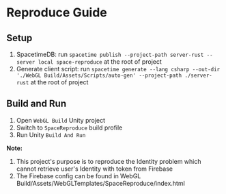 # Reproduce Guide
## Setup
1. SpacetimeDB: run `spacetime publish --project-path server-rust --server local space-reproduce` at the root of project
2. Generate client script: run `spacetime generate --lang csharp --out-dir './WebGL Build/Assets/Scripts/auto-gen' --project-path ./server-rust` at the root of project

## Build and Run
1. Open `WebGL Build` Unity project
2. Switch to `SpaceReproduce` build profile
3. Run Unity `Build And Run` 

**Note:**
1. This project's purpose is to reproduce the Identity problem which cannot retrieve user's Identity with token from Firebase
2. The Firebase config can be found in WebGL Build/Assets/WebGLTemplates/SpaceReproduce/index.html